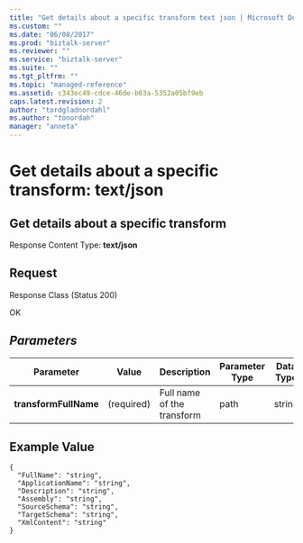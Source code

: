 ```yaml
---
title: "Get details about a specific transform text json | Microsoft Docs"
ms.custom: ""
ms.date: "06/08/2017"
ms.prod: "biztalk-server"
ms.reviewer: ""
ms.service: "biztalk-server"
ms.suite: ""
ms.tgt_pltfrm: ""
ms.topic: "managed-reference"
ms.assetid: c343ec49-cdce-46de-b03a-5352a05bf9eb
caps.latest.revision: 2
author: "tordgladnordahl"
ms.author: "tonordah"
manager: "anneta"
---
```

# Get details about a specific transform: text/json
## Get details about a specific transform

  Response Content Type: **text/json**

Request
---
Response Class (Status 200)

OK


## *Parameters*	
Parameter  |Value  |Description  |Parameter Type  |Data Type  	
---------|---------|---------|---------|---------| 	
**transformFullName**|  (required)       |  Full name of the transform      |       path  |  string | 	


## Example Value


```
{
  "FullName": "string",
  "ApplicationName": "string",
  "Description": "string",
  "Assembly": "string",
  "SourceSchema": "string",
  "TargetSchema": "string",
  "XmlContent": "string"
}
```


